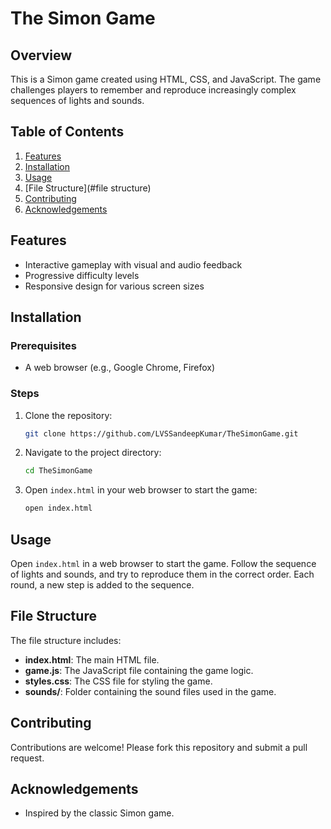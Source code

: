 # The Simon Game

## Overview
This is a Simon game created using HTML, CSS, and JavaScript. The game challenges players to remember and reproduce increasingly complex sequences of lights and sounds.

## Table of Contents
1. [Features](#features)
2. [Installation](#installation)
3. [Usage](#usage)
4. [File Structure](#file structure)
5. [Contributing](#contributing)
6. [Acknowledgements](#acknowledgements)

## Features
- Interactive gameplay with visual and audio feedback
- Progressive difficulty levels
- Responsive design for various screen sizes

## Installation
### Prerequisites
- A web browser (e.g., Google Chrome, Firefox)

### Steps
1. Clone the repository:
    ```sh
    git clone https://github.com/LVSSandeepKumar/TheSimonGame.git
    ```
2. Navigate to the project directory:
    ```sh
    cd TheSimonGame
    ```
3. Open `index.html` in your web browser to start the game:
    ```sh
    open index.html
    ```

## Usage
Open `index.html` in a web browser to start the game. Follow the sequence of lights and sounds, and try to reproduce them in the correct order. Each round, a new step is added to the sequence.

## File Structure
The file structure includes:
- **index.html**: The main HTML file.
- **game.js**: The JavaScript file containing the game logic.
- **styles.css**: The CSS file for styling the game.
- **sounds/**: Folder containing the sound files used in the game.

## Contributing
Contributions are welcome! Please fork this repository and submit a pull request.

## Acknowledgements
- Inspired by the classic Simon game.
